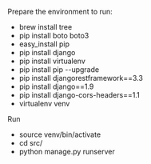 Prepare the environment to run:
- brew install tree
- pip install boto boto3
- easy_install pip
- pip install django
- pip install virtualenv
- pip install pip --upgrade
- pip install djangorestframework==3.3
- pip install django==1.9
- pip install django-cors-headers==1.1
- virtualenv venv

Run
- source venv/bin/activate
- cd src/
- python manage.py runserver

